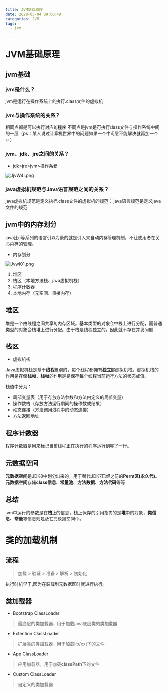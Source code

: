 ```yaml
---
title: JVM基础原理
date: 2020-05-04 09:06:49
categories: JVM
tags:
  - jvm
---
```


# JVM基础原理

## jvm基础

### jvm是什么？
jvm是运行在操作系统上的执行.class文件的虚拟机

### jvm与操作系统的关系？
相同点都是可以执行对应的程序
不同点是jvm是可执行class文件与操作系统中间的一层（ps：某人说过计算机世界中的问题如果一个中间层不能解决就再加一个☺️）

### jvm、jdk、jre之间的关系？
- jdk>jre>jvm>操作系统

![JjvW4I.png](https://s1.ax1x.com/2020/05/02/JjvW4I.png)


### java虚拟机规范与Java语言规范之间的关系？
java虚拟机规范是定义执行.class文件的虚拟机的规范；
java语言规范是定义java文件的规范

## jvm中的内存划分

java比c等系列的语言引以为豪的就是引入来自动内存管理机制，不让使用者在关心内存的管理。

- 内存划分

![Jvwl01.png](https://s1.ax1x.com/2020/05/02/Jvwl01.png)

1. 堆区
2. 栈区（本地方法栈、java虚拟机栈）
3. 程序计数器
4. 本地内存（元空间、直接内存）

## 堆区
堆是一个由线程之间共享的内存区域。基本类型的对象会中栈上进行分配，而普通类型的对象会栈堆上进行分配。由于栈是线程独立的，因此就不存在并发问题

## 栈区

- 虚拟机栈

Java虚拟机栈是基于**线程**级别的，每个线程都拥有**独立**都虚拟机栈。虚拟机栈的作用是存储**栈帧**，**栈帧**的作用是是保存每个线程当前运行方法的状态或值。

栈值中分为：

- 局部变量表（用于存放方法参数和方法内定义的局部变量）
- 操作数栈（存放方法运行期间的操作数或结果）
- 动态连接（方法调用过程中的动态连接）
- 方法返回地址


## 程序计数器

程序计数器是用来标记当前线程正在执行的程序运行到哪了一行。

## 元数据空间
**元数据空间**是JDK8中划分出来的，用于替代JDK7已经之前的**Perm区(永久代)**。
**元数据空间**存储**class信息**、**常量池**、**方法数据**、**方法代码**等等


## 总结
jvm中运行的参数是在**栈**上的信息，栈上保存的引用指向的是**堆**中的对象，**类信息**、**常量**等信息则是放在元数据空间中。

# 类的加载机制

## 流程
> 加载 > 验证 > 准备 > 解析 > 初始化

<cint>执行时机早于<int>,因为<cint>在装载到元数据区时就进行执行。

## 类加载器

- Bootstrap ClassLoader
> 最底层的类加载器，用于加载java底层类的类加载器

- Extention ClassLoader
> 扩展类的类加载器，用于加载lib/ext下的文件

- App ClassLoader
> 应用加载器，用于加载**classPath**下的文件

- Custom ClassLoader
> 自定义的类加载器














